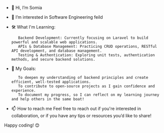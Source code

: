 - 👋 Hi, I’m Somia
- 👀 I’m interested in Software Engineering feild
-  🛠️ What I'm Learning:

          Backend Development: Currently focusing on Laravel to build powerful and scalable web applications.
          APIs & Database Management: Practicing CRUD operations, RESTful API development, and database management.
          Testing & Authentication: Exploring unit tests, authentication methods, and secure backend solutions.
- 🎯 My Goals:
  

         To deepen my understanding of backend principles and create efficient, well-tested applications.
         To contribute to open-source projects as I gain confidence and experience.
         To document my progress, so I can reflect on my learning journey and help others in the same boat!
- 📫 How to reach me
         Feel free to reach out if you're interested in collaboration, or if you have any tips or resources you’d like to share!

Happy coding! 😊
<!---
SomiaSherif25/SomiaSherif25 is a ✨ special ✨ repository because its `README.md` (this file) appears on your GitHub profile.
You can click the Preview link to take a look at your changes.
Hi there, I'm Somia 👋
Welcome to my GitHub profile! I'm a recent graduate diving into backend development with a focus on Laravel, and I’m excited to share my journey here as I grow in the field.

🛠️ What I'm Learning
Backend Development: Currently focusing on Laravel to build powerful and scalable web applications.
APIs & Database Management: Practicing CRUD operations, RESTful API development, and database management.
Testing & Authentication: Exploring unit tests, authentication methods, and secure backend solutions.
🎯 My Goals
To deepen my understanding of backend principles and create efficient, well-tested applications.
To contribute to open-source projects as I gain confidence and experience.
To document my progress, so I can reflect on my learning journey and help others in the same boat!
📫 Connect with Me
Feel free to reach out if you're interested in collaboration, or if you have any tips or resources you’d like to share!

Happy coding! 😊


--->
